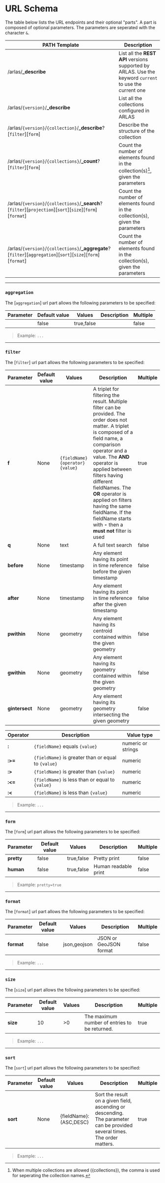 # URL Schema

The table below lists the URL endpoints and their optional "parts". A part is composed of optional parameters. The parameters are seperated with the character `&`.

| PATH Template | Description |
| ---- | -------- |
| /arlas/**_describe**                                              |  List all the **REST API** versions supported by ARLAS. Use the keyword `current` to use the current one |
| /arlas/`{version}`/**_describe**                                  |  List all the collections configured in ARLAS  |
| /arlas/`{version}`/`{collection}`/**_describe**?[`filter`][`form`]|  Describe the structure of the collection  |
| /arlas/`{version}`/`{collections}`/**_count**?[`filter`][`form`]  |  Count the number of elements found in the collection(s)[^2], given the parameters  |
| /arlas/`{version}`/`{collections}`/**_search**?[`filter`][`projection`][`sort`][`size`][`form`][`format`]      |  Count the number of elements found in the collection(s), given the parameters  |
| /arlas/`{version}`/`{collections}`/**_aggregate**?[`filter`][`aggregation`][`sort`][`size`][`form`][`format`]      |  Count the number of elements found in the collection(s), given the parameters  |

[^2]: When multiple collections are allowed ({collections}), the comma is used for seperating the collection names.


---
### `aggregation`

The [`aggregation`] url part allows the following parameters to be specified:

| Parameter | Default value | Values | Description | Multiple |
| --- | --- | --- | ------ | --- |
|  | false | true,false |  | false |

> Example: `...`


---
### `filter`

The [`filter`] url part allows the following parameters to be specified:

| Parameter | Default value | Values | Description | Multiple |
| --- | --- | --- | ------ | --- |
| **f** | None | `{fieldName}{operator}{value}` | A triplet for filtering the result. Multiple filter can be provided. The order does not matter. A triplet is composed of a field name, a comparison operator and a value. The **AND** operator is applied between filters having different fieldNames. The **OR** operator is applied on filters having the same fieldName. If the fieldName starts with **-** then a **must not** filter is used | true |
| **q** | None | text | A full text search | false |
| **before** | None | timestamp | Any element having its point in time reference before the given timestamp | false |
| **after**  | None | timestamp | Any element having its point in time reference after the given timestamp | false |
| **pwithin** | None | geometry  | Any element having its centroid contained within the given geometry | false |
| **gwithin** | None | geometry  | Any element having its geometry contained within the given geometry | false |
| **gintersect** | None | geometry  | Any element having its geometry intersecting the given geometry | false |



| Operator | Description | Value type |
| --- | ------ | --- |
| **:** | `{fieldName}` equals `{value}` | numeric or strings |
| **:>=** | `{fieldName}` is greater than or equal to `{value}` | numeric |
| **:>** | `{fieldName}` is greater than `{value}` | numeric |
| **:<=** | `{fieldName}` is less than or equal to `{value}` | numeric |
| **:<** | `{fieldName}` is less than `{value}` | numeric |

> Example: `...`

---
### `form`

The [`form`] url part allows the following parameters to be specified:

| Parameter | Default value | Values | Description | Multiple |
| --- | --- | --- | ------ | --- |
| **pretty** | false | true,false | Pretty print | false |
| **human** | false | true,false | Human readable print | false |

> Example: `pretty=true`

---
### `format`

The [`format`] url part allows the following parameters to be specified:

| Parameter | Default value | Values | Description | Multiple |
| --- | --- | --- | ------ | --- |
| **format** | false | json,geojson | JSON or GeoJSON format | false |

> Example: `...`

---
### `size`

The [`size`] url part allows the following parameters to be specified:

| Parameter | Default value | Values | Description | Multiple |
| --- | --- | --- | ------ | --- |
| **size** | 10 | >0 | The maximum number of entries to be returned.  | true |

> Example: `...`

---
### `sort`

The [`sort`] url part allows the following parameters to be specified:

| Parameter | Default value | Values | Description | Multiple |
| --- | --- | --- | ------ | --- |
| **sort** | None | {fieldName}:(ASC,DESC) | Sort the result on a given field, ascending or descending. The parameter can be provided several times. The order matters.  | true |

> Example: `...`
